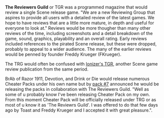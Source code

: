 **The Reviewers Guild** or TGR was a programmed magazine that would review a single Scene release game. "We are a new Reviewing Group that aspires to provide all users with a detailed review of the latest games. We hope to have reviews that are a little more mature, in depth and useful for everyone to look at." Reviews would be more thougher than many other reviews of the time, including screenshots and a detail breakdown of the game, sound, graphics, playability and an overall rating. Early reviews included references to the pirated Scene release, but these were dropped, probably to appeal to a wider audience. The many of the earlier reviews would be penned by founder Freddy Krueger (FKrueger).

The TRG would often be confused with [Ionizer's TGR](/g/the-game-review), another Scene game review publication from the same period.

BrAb of Razor 1911, Devotion, and Drink or Die would release numerous Cheater Packs under his own name but by [pack #7](/f/a51932a) announced he would be releasing the packs in collaboration with The Reviewers Guild. "Well as some of u probably know I've been releasing Cheater Pack on my own. From this moment Cheater Pack will be officially released under TRG or as most of u know it as 'The Reviewrs Guild'. I was offered to do that few days ago by Toast and Freddy Krueger and I accepted it with great pleasure.".